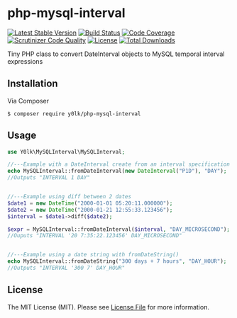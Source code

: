 # php-mysql-interval

[![Latest Stable Version](https://img.shields.io/packagist/v/y0lk/php-mysql-interval.svg)](https://packagist.org/packages/y0lk/php-mysql-interval)
[![Build Status](https://img.shields.io/travis/Y0lk/php-mysql-interval.svg)](https://travis-ci.org/Y0lk/php-mysql-interval)
[![Code Coverage](https://scrutinizer-ci.com/g/Y0lk/php-mysql-interval/badges/coverage.png?b=master)](https://scrutinizer-ci.com/g/Y0lk/php-mysql-interval/?branch=master)
[![Scrutinizer Code Quality](https://scrutinizer-ci.com/g/Y0lk/php-mysql-interval/badges/quality-score.png?b=master)](https://scrutinizer-ci.com/g/Y0lk/php-mysql-interval/?branch=master)
[![License](https://img.shields.io/packagist/l/y0lk/php-mysql-interval.svg)](https://github.com/y0lk/php-mysql-interval/blob/master/LICENSE)
[![Total Downloads](https://img.shields.io/packagist/dt/y0lk/php-mysql-interval.svg?maxAge=2592000)](https://packagist.org/packages/y0lk/php-mysql-interval)

Tiny PHP class to convert DateInterval objects to MySQL temporal interval expressions

## Installation

Via Composer

```shell
$ composer require y0lk/php-mysql-interval
```

## Usage

```php
use Y0lk\MySQLInterval\MySQLInterval;

//---Example with a DateInterval create from an interval specification
echo MySQLInterval::fromDateInterval(new DateInterval("P1D"), "DAY");
//Outputs "INTERVAL 1 DAY"


//---Example using diff between 2 dates
$date1 = new DateTime("2000-01-01 05:20:11.000000");
$date2 = new DateTime("2000-01-21 12:55:33.123456");
$interval = $date1->diff($date2);

$expr = MySQLInterval::fromDateInterval($interval, "DAY_MICROSECOND");
//Ouputs "INTERVAL '20 7:35:22.123456' DAY_MICROSECOND"


//---Example using a date string with fromDateString()
echo MySQLInterval::fromDateString("300 days + 7 hours", "DAY_HOUR");
//Outputs "INTERVAL '300 7' DAY_HOUR"
```

## License

The MIT License (MIT). Please see [License File](https://github.com/Y0lk/php-mysql-interval/blob/master/LICENSE) for more information.
